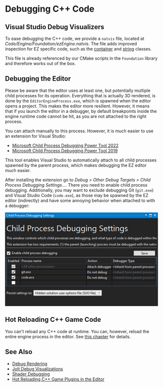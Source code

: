 # Debugging C++ Code

## Visual Studio Debug Visualizers

To ease debugging the C++ code, we provide a `natvis` file, located at *Code/Engine/Foundation/ezEngine.natvis*. The file adds improved inspection for EZ specific code, such as the [container](../appendix/container-usage.md) and [string](../appendix/string-usage.md) classes.

This file is already referenced by our CMake scripts in the `Foundation` library and therefore works out of the box.

## Debugging the Editor

Please be aware that the editor uses at least one, but potentially multiple child processes for its operation. Everything that is actually 3D rendered, is done by the `EditorEngineProcess.exe`, which is spawned when the editor opens a project. This makes the editor more resilient. However, it means that if you launch the editor in a debugger, by default breakpoints inside the engine runtime code cannot be hit, as you are not attached to the right process.

You can attach manually to this process. However, it is much easier to use an extension for Visual Studio:

* [Microsoft Child Process Debugging Power Tool 2022](https://marketplace.visualstudio.com/items?itemName=vsdbgplat.MicrosoftChildProcessDebuggingPowerTool2022)
* [Microsoft Child Process Debugging Power Tool 2019](https://marketplace.visualstudio.com/items?itemName=vsdbgplat.MicrosoftChildProcessDebuggingPowerTool)

This tool enables Visual Studio to automatically attach to all child processes spawned by the parent process, which makes debugging the EZ editor much easier.

After installing the extension go to *Debug > Other Debug Targets > Child Process Debugging Settings...*. There you need to enable child process debugging. Additionally, you may want to exclude debugging Git (`git.exe`) and Visual Studio Code (`code.exe`), as those may be spawned by the EZ editor (indirectly) and have some annoying behavior when attached to with a debugger:

![Child Debug Settings](media/child-debug.png)

## Hot Reloading C++ Game Code

You can't reload any C++ code at runtime. You can, however, reload the entire engine process in the editor. See [this chapter](../custom-code/cpp/cpp-code-reload.md) for details.

## See Also

* [Debug Rendering](debug-rendering.md)
* [Jolt Debug Visualizations](../physics/jolt/jolt-debug-visualizations.md)
* [Shader Debugging](../graphics/shaders/shader-debugging.md)
* [Hot Reloading C++ Game Plugins in the Editor](../custom-code/cpp/cpp-code-reload.md)
